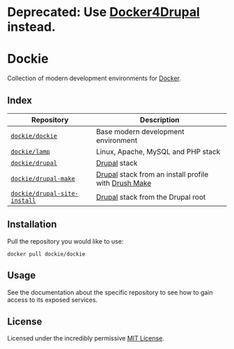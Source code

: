 # Deprecated: Use [Docker4Drupal](https://github.com/Wodby/docker4drupal) instead.

# Dockie

Collection of modern development environments for [Docker](http://docker.io).

## Index

Repository                                       | Description
-------------------------------------------------|------------
[`dockie/dockie`](dockie)          | Base modern development environment
[`dockie/lamp`](lamp)              | Linux, Apache, MySQL and PHP stack
[`dockie/drupal`](drupal)          | [Drupal](http://drupal.org) stack
[`dockie/drupal-make`](drupal-make)| [Drupal](http://drupal.org) stack from an install profile with [Drush Make](https://github.com/drush-ops/drush/blob/master/docs/make.txt)
[`dockie/drupal-site-install`](drupal-site-install)| [Drupal](http://docpad.org) stack from the Drupal root


## Installation

Pull the repository you would like to use:

    docker pull dockie/dockie


## Usage

See the documentation about the specific repository to see how to gain access to
its exposed services.


## License

Licensed under the incredibly permissive [MIT License](LICENSE.md).
